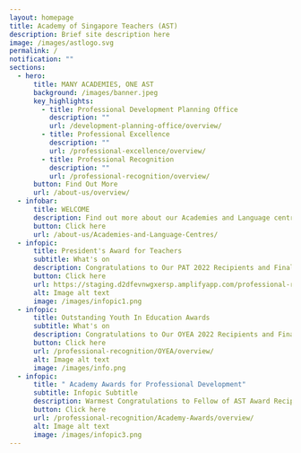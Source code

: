 ```yaml
---
layout: homepage
title: Academy of Singapore Teachers (AST)
description: Brief site description here
image: /images/astlogo.svg
permalink: /
notification: ""
sections:
  - hero:
      title: MANY ACADEMIES, ONE AST
      background: /images/banner.jpeg
      key_highlights:
        - title: Professional Development Planning Office
          description: ""
          url: /development-planning-office/overview/
        - title: Professional Excellence
          description: ""
          url: /professional-excellence/overview/
        - title: Professional Recognition
          description: ""
          url: /professional-recognition/overview/
      button: Find Out More
      url: /about-us/overview/
  - infobar:
      title: WELCOME
      description: Find out more about our Academies and Language centres
      button: Click here
      url: /about-us/Academies-and-Language-Centres/
  - infopic:
      title: President's Award for Teachers
      subtitle: What's on
      description: Congratulations to Our PAT 2022 Recipients and Finalists!
      button: Click here
      url: https://staging.d2dfevnwgxersp.amplifyapp.com/professional-recognition/Presidents-Award-for-Teachers/overview/
      alt: Image alt text
      image: /images/infopic1.png
  - infopic:
      title: Outstanding Youth In Education Awards
      subtitle: What's on
      description: Congratulations to Our OYEA 2022 Recipients and Finalists!
      button: Click here
      url: /professional-recognition/OYEA/overview/
      alt: Image alt text
      image: /images/info.png
  - infopic:
      title: " Academy Awards for Professional Development"
      subtitle: Infopic Subtitle
      description: Warmest Congratulations to Fellow of AST Award Recipients!
      button: Click here
      url: /professional-recognition/Academy-Awards/overview/
      alt: Image alt text
      image: /images/infopic3.png
---
```

